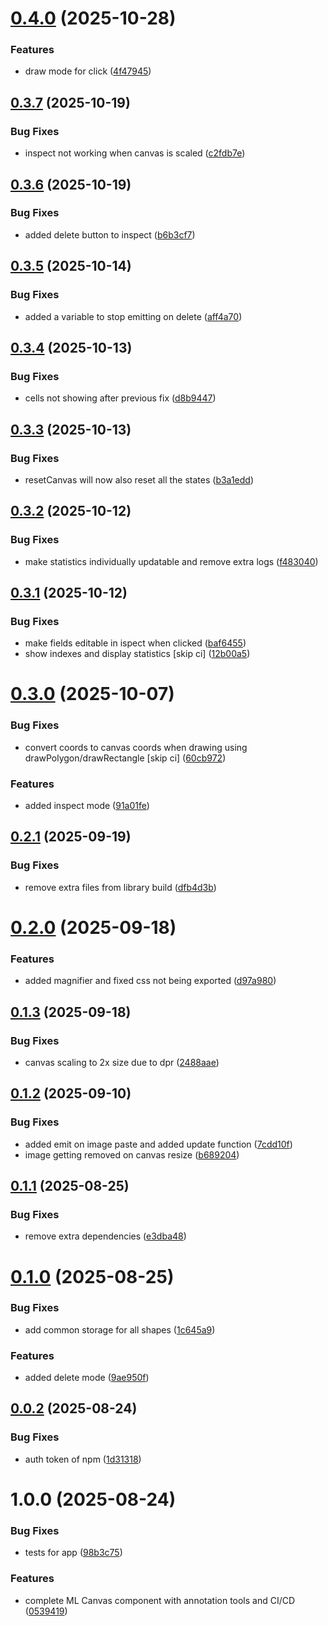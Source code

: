 # [0.4.0](https://github.com/m-mutti/ml-canvas/compare/v0.3.7...v0.4.0) (2025-10-28)


### Features

* draw mode for click ([4f47945](https://github.com/m-mutti/ml-canvas/commit/4f479458e76e0a6e7fc02af27adb70d1751ee764))

## [0.3.7](https://github.com/m-mutti/ml-canvas/compare/v0.3.6...v0.3.7) (2025-10-19)


### Bug Fixes

* inspect not working when canvas is scaled ([c2fdb7e](https://github.com/m-mutti/ml-canvas/commit/c2fdb7e1799fee6c6aa21b034f4a57f0e1167aa7))

## [0.3.6](https://github.com/m-mutti/ml-canvas/compare/v0.3.5...v0.3.6) (2025-10-19)


### Bug Fixes

* added delete button to inspect ([b6b3cf7](https://github.com/m-mutti/ml-canvas/commit/b6b3cf7d5128f123b0dac4e4fd80d5daf18a5ee4))

## [0.3.5](https://github.com/m-mutti/ml-canvas/compare/v0.3.4...v0.3.5) (2025-10-14)


### Bug Fixes

* added a variable to stop emitting on delete ([aff4a70](https://github.com/m-mutti/ml-canvas/commit/aff4a70ff4e3e6a41fbe9f192a530ba45ed2fd33))

## [0.3.4](https://github.com/m-mutti/ml-canvas/compare/v0.3.3...v0.3.4) (2025-10-13)


### Bug Fixes

* cells not showing after previous fix ([d8b9447](https://github.com/m-mutti/ml-canvas/commit/d8b9447cd502813ea995037369b60aaa24d4325f))

## [0.3.3](https://github.com/m-mutti/ml-canvas/compare/v0.3.2...v0.3.3) (2025-10-13)


### Bug Fixes

* resetCanvas will now also reset all the states ([b3a1edd](https://github.com/m-mutti/ml-canvas/commit/b3a1edd4166fa84a0acbcfab3ed37899adccc529))

## [0.3.2](https://github.com/m-mutti/ml-canvas/compare/v0.3.1...v0.3.2) (2025-10-12)


### Bug Fixes

* make statistics individually updatable and remove extra logs ([f483040](https://github.com/m-mutti/ml-canvas/commit/f483040b1a60209e567ff9456f16ec4869d2f260))

## [0.3.1](https://github.com/m-mutti/ml-canvas/compare/v0.3.0...v0.3.1) (2025-10-12)


### Bug Fixes

* make fields editable in ispect when clicked ([baf6455](https://github.com/m-mutti/ml-canvas/commit/baf64550b7c36558d1fda34bb7a59c189a830925))
* show indexes and display statistics [skip ci] ([12b00a5](https://github.com/m-mutti/ml-canvas/commit/12b00a548556cf7b8b461226f44c1b5fb29fa208))

# [0.3.0](https://github.com/m-mutti/ml-canvas/compare/v0.2.1...v0.3.0) (2025-10-07)


### Bug Fixes

* convert coords to canvas coords when drawing using drawPolygon/drawRectangle [skip ci] ([60cb972](https://github.com/m-mutti/ml-canvas/commit/60cb972e9475e268ccd8ce73aabfec0bd579b6cd))


### Features

* added inspect mode ([91a01fe](https://github.com/m-mutti/ml-canvas/commit/91a01feca4eaafff2f66a25e9460cc2cb33f84c9))

## [0.2.1](https://github.com/m-mutti/ml-canvas/compare/v0.2.0...v0.2.1) (2025-09-19)


### Bug Fixes

* remove extra files from library build ([dfb4d3b](https://github.com/m-mutti/ml-canvas/commit/dfb4d3b223241d729adfc05ec13a57b08c900a41))

# [0.2.0](https://github.com/m-mutti/ml-canvas/compare/v0.1.3...v0.2.0) (2025-09-18)


### Features

* added magnifier and fixed css not being exported ([d97a980](https://github.com/m-mutti/ml-canvas/commit/d97a9800c5b24bf305bb16946842e9ace21e49c6))

## [0.1.3](https://github.com/m-mutti/ml-canvas/compare/v0.1.2...v0.1.3) (2025-09-18)


### Bug Fixes

* canvas scaling to 2x size due to dpr ([2488aae](https://github.com/m-mutti/ml-canvas/commit/2488aaeb62ad0b419198decd9878d970a1539e46))

## [0.1.2](https://github.com/m-mutti/ml-canvas/compare/v0.1.1...v0.1.2) (2025-09-10)


### Bug Fixes

* added emit on image paste and added update function ([7cdd10f](https://github.com/m-mutti/ml-canvas/commit/7cdd10fbabb03db8f1ff8b215de2c568d05db860))
* image getting removed on canvas resize ([b689204](https://github.com/m-mutti/ml-canvas/commit/b689204b50440d5a7da9ba90a3a0759da6cb3373))

## [0.1.1](https://github.com/m-mutti/ml-canvas/compare/v0.1.0...v0.1.1) (2025-08-25)


### Bug Fixes

* remove extra dependencies ([e3dba48](https://github.com/m-mutti/ml-canvas/commit/e3dba4886ab0cdc722f28c34e4fa5fdfa4c392b9))

# [0.1.0](https://github.com/m-mutti/ml-canvas/compare/v0.0.2...v0.1.0) (2025-08-25)


### Bug Fixes

* add common storage for all shapes ([1c645a9](https://github.com/m-mutti/ml-canvas/commit/1c645a957125a1ced59bbbc3690cad4c11aa3b7b))


### Features

* added delete mode ([9ae950f](https://github.com/m-mutti/ml-canvas/commit/9ae950f11fa98ba96f410a6418550e0be78d636d))

## [0.0.2](https://github.com/m-mutti/ml-canvas/compare/v0.0.1...v0.0.2) (2025-08-24)


### Bug Fixes

* auth token of npm ([1d31318](https://github.com/m-mutti/ml-canvas/commit/1d31318e1ada6f285a1087f65b17080d872f586d))

# 1.0.0 (2025-08-24)


### Bug Fixes

* tests for app ([98b3c75](https://github.com/m-mutti/ml-canvas/commit/98b3c7575977e30e6b81910c4cf81caa5828791d))


### Features

* complete ML Canvas component with annotation tools and CI/CD ([0539419](https://github.com/m-mutti/ml-canvas/commit/0539419a8a415ab57b028e0c1f90aff7547b93f7))
